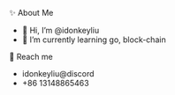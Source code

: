 ✨ About Me
- 👋 Hi, I’m @idonkeyliu
- 🌱 I’m currently learning go, block-chain

<!---
idonkeyliu/idonkeyliu is a ✨ special ✨ repository because its `README.md` (this file) appears on your GitHub profile.
You can click the Preview link to take a look at your changes.
--->
🔗 Reach me
- idonkeyliu@discord
- +86 13148865463
